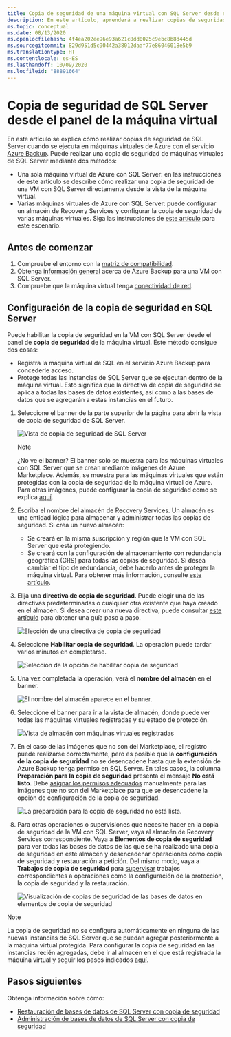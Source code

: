 ```yaml
---
title: Copia de seguridad de una máquina virtual con SQL Server desde el panel de la máquina virtual
description: En este artículo, aprenderá a realizar copias de seguridad de bases de datos de SQL Server en máquinas virtuales de Azure desde el panel de la máquina virtual.
ms.topic: conceptual
ms.date: 08/13/2020
ms.openlocfilehash: 4f4ea202ee96e93a621c8dd0025c9ebc8b8d445d
ms.sourcegitcommit: 829d951d5c90442a38012daaf77e86046018e5b9
ms.translationtype: HT
ms.contentlocale: es-ES
ms.lasthandoff: 10/09/2020
ms.locfileid: "88891664"
---
```

# <a name="back-up-a-sql-server-from-the-vm-pane"></a>Copia de seguridad de SQL Server desde el panel de la máquina virtual

En este artículo se explica cómo realizar copias de seguridad de SQL Server cuando se ejecuta en máquinas virtuales de Azure con el servicio [Azure Backup](backup-overview.md). Puede realizar una copia de seguridad de máquinas virtuales de SQL Server mediante dos métodos:

- Una sola máquina virtual de Azure con SQL Server: en las instrucciones de este artículo se describe cómo realizar una copia de seguridad de una VM con SQL Server directamente desde la vista de la máquina virtual.
- Varias máquinas virtuales de Azure con SQL Server: puede configurar un almacén de Recovery Services y configurar la copia de seguridad de varias máquinas virtuales. Siga las instrucciones de [este artículo](backup-sql-server-database-azure-vms.md) para este escenario.

## <a name="before-you-start"></a>Antes de comenzar

1. Compruebe el entorno con la [matriz de compatibilidad](sql-support-matrix.md).
2. Obtenga [información general](backup-azure-sql-database.md) acerca de Azure Backup para una VM con SQL Server.
3. Compruebe que la máquina virtual tenga [conectividad de red](backup-sql-server-database-azure-vms.md#establish-network-connectivity).

## <a name="configure-backup-on-the-sql-server"></a>Configuración de la copia de seguridad en SQL Server

Puede habilitar la copia de seguridad en la VM con SQL Server desde el panel de **copia de seguridad** de la máquina virtual. Este método consigue dos cosas:

- Registra la máquina virtual de SQL en el servicio Azure Backup para concederle acceso.
- Protege todas las instancias de SQL Server que se ejecutan dentro de la máquina virtual. Esto significa que la directiva de copia de seguridad se aplica a todas las bases de datos existentes, así como a las bases de datos que se agregarán a estas instancias en el futuro.

1. Seleccione el banner de la parte superior de la página para abrir la vista de copia de seguridad de SQL Server.

    ![Vista de copia de seguridad de SQL Server](./media/backup-sql-server-vm-from-vm-pane/sql-server-backup-view.png)

    >[!NOTE]
    >¿No ve el banner? El banner solo se muestra para las máquinas virtuales con SQL Server que se crean mediante imágenes de Azure Marketplace. Además, se muestra para las máquinas virtuales que están protegidas con la copia de seguridad de la máquina virtual de Azure. Para otras imágenes, puede configurar la copia de seguridad como se explica [aquí](backup-sql-server-database-azure-vms.md).

2. Escriba el nombre del almacén de Recovery Services. Un almacén es una entidad lógica para almacenar y administrar todas las copias de seguridad. Si crea un nuevo almacén:

    - Se creará en la misma suscripción y región que la VM con SQL Server que está protegiendo.
    - Se creará con la configuración de almacenamiento con redundancia geográfica (GRS) para todas las copias de seguridad. Si desea cambiar el tipo de redundancia, debe hacerlo antes de proteger la máquina virtual. Para obtener más información, consulte [este artículo](backup-create-rs-vault.md#set-storage-redundancy).

3. Elija una **directiva de copia de seguridad**. Puede elegir una de las directivas predeterminadas o cualquier otra existente que haya creado en el almacén. Si desea crear una nueva directiva, puede consultar [este artículo](backup-sql-server-database-azure-vms.md#create-a-backup-policy) para obtener una guía paso a paso.

    ![Elección de una directiva de copia de seguridad](./media/backup-sql-server-vm-from-vm-pane/backup-policy.png)

4. Seleccione **Habilitar copia de seguridad**. La operación puede tardar varios minutos en completarse.

    ![Selección de la opción de habilitar copia de seguridad](./media/backup-sql-server-vm-from-vm-pane/enable-backup.png)

5. Una vez completada la operación, verá el **nombre del almacén** en el banner.

    ![El nombre del almacén aparece en el banner.](./media/backup-sql-server-vm-from-vm-pane/vault-name.png)

6. Seleccione el banner para ir a la vista de almacén, donde puede ver todas las máquinas virtuales registradas y su estado de protección.

    ![Vista de almacén con máquinas virtuales registradas](./media/backup-sql-server-vm-from-vm-pane/vault-view.png)

7. En el caso de las imágenes que no son del Marketplace, el registro puede realizarse correctamente, pero es posible que la **configuración de la copia de seguridad** no se desencadene hasta que la extensión de Azure Backup tenga permiso en SQL Server. En tales casos, la columna **Preparación para la copia de seguridad** presenta el mensaje **No está listo**. Debe [asignar los permisos adecuados](backup-azure-sql-database.md#set-vm-permissions) manualmente para las imágenes que no son del Marketplace para que se desencadene la opción de configuración de la copia de seguridad.

    ![La preparación para la copia de seguridad no está lista.](./media/backup-sql-server-vm-from-vm-pane/backup-readiness-not-ready.png)

8. Para otras operaciones o supervisiones que necesite hacer en la copia de seguridad de la VM con SQL Server, vaya al almacén de Recovery Services correspondiente. Vaya a **Elementos de copia de seguridad** para ver todas las bases de datos de las que se ha realizado una copia de seguridad en este almacén y desencadenar operaciones como copia de seguridad y restauración a petición. Del mismo modo, vaya a **Trabajos de copia de seguridad** para [supervisar](manage-monitor-sql-database-backup.md) trabajos correspondientes a operaciones como la configuración de la protección, la copia de seguridad y la restauración.

    ![Visualización de copias de seguridad de las bases de datos en elementos de copia de seguridad](./media/backup-sql-server-vm-from-vm-pane/backup-items.png)

>[!NOTE]
>La copia de seguridad no se configura automáticamente en ninguna de las nuevas instancias de SQL Server que se puedan agregar posteriormente a la máquina virtual protegida. Para configurar la copia de seguridad en las instancias recién agregadas, debe ir al almacén en el que está registrada la máquina virtual y seguir los pasos indicados [aquí](backup-sql-server-database-azure-vms.md).

## <a name="next-steps"></a>Pasos siguientes

Obtenga información sobre cómo:

- [Restauración de bases de datos de SQL Server con copia de seguridad](restore-sql-database-azure-vm.md)
- [Administración de bases de datos de SQL Server con copia de seguridad](manage-monitor-sql-database-backup.md)
